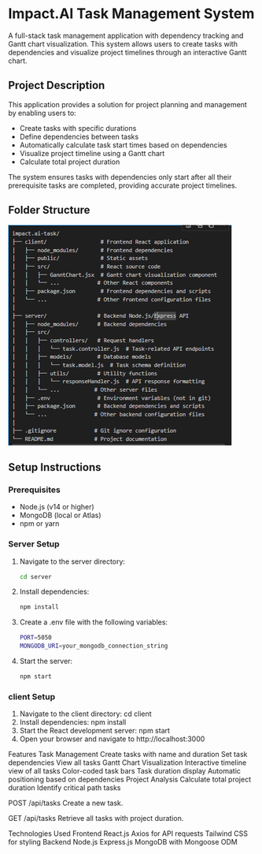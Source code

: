 # Impact.AI Task Management System

A full-stack task management application with dependency tracking and Gantt chart visualization. This system allows users to create tasks with dependencies and visualize project timelines through an interactive Gantt chart.

## Project Description

This application provides a solution for project planning and management by enabling users to:

- Create tasks with specific durations
- Define dependencies between tasks
- Automatically calculate task start times based on dependencies
- Visualize project timeline using a Gantt chart
- Calculate total project duration

The system ensures tasks with dependencies only start after all their prerequisite tasks are completed, providing accurate project timelines.

## Folder Structure
![alt text](image.png)

## Setup Instructions

### Prerequisites

- Node.js (v14 or higher)
- MongoDB (local or Atlas)
- npm or yarn

### Server Setup

1. Navigate to the server directory:
   ```bash
   cd server
2. Install dependencies:
    ```bash
    npm install
3. Create a .env file with the following variables:
    ```bash
    PORT=5050
    MONGODB_URI=your_mongodb_connection_string
4. Start the server:
    ```bash
    npm start
    

### client Setup
1. Navigate to the client directory:
    cd client
2. Install dependencies:
    npm install
3. Start the React development server:
    npm start
4. Open your browser and navigate to http://localhost:3000

Features
Task Management
Create tasks with name and duration
Set task dependencies
View all tasks
Gantt Chart Visualization
Interactive timeline view of all tasks
Color-coded task bars
Task duration display
Automatic positioning based on dependencies
Project Analysis
Calculate total project duration
Identify critical path tasks

POST /api/tasks
Create a new task.

GET /api/tasks
Retrieve all tasks with project duration.

Technologies Used
Frontend
React.js
Axios for API requests
Tailwind CSS for styling
Backend
Node.js
Express.js
MongoDB with Mongoose ODM